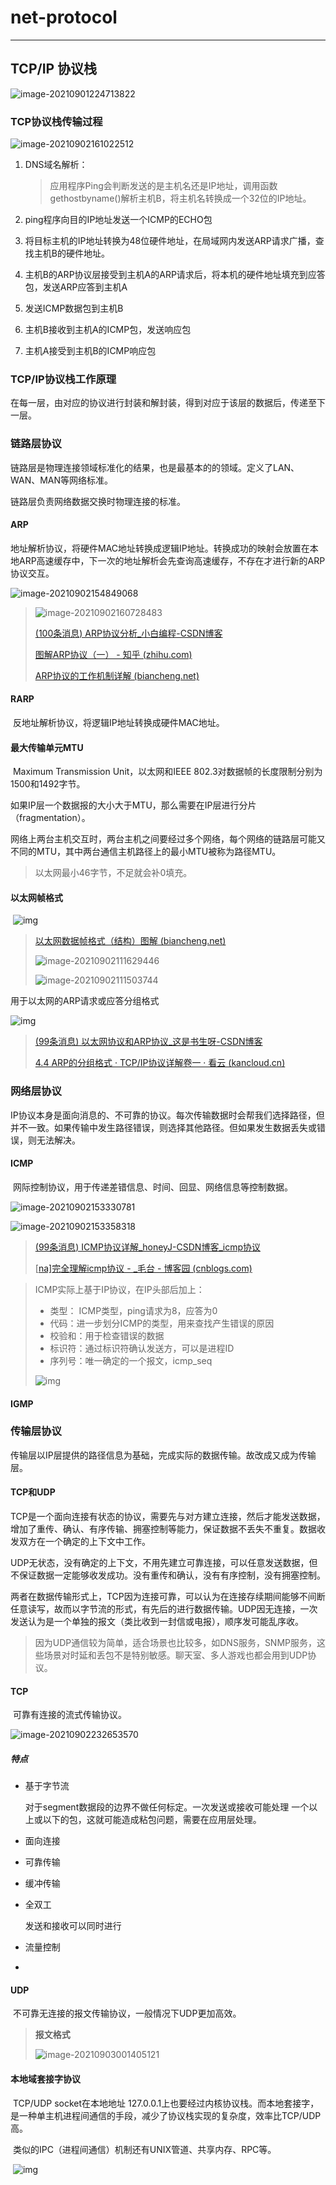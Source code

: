 # net-protocol

---

## TCP/IP 协议栈

![image-20210901224713822](https://gitee.com/masstsing/picgo-picserver/raw/master/image-20210901224713822.png)



### TCP协议栈传输过程

![image-20210902161022512](https://gitee.com/masstsing/picgo-picserver/raw/master/20210902161022.png)

1.   DNS域名解析：

     >   ​		应用程序Ping会判断发送的是主机名还是IP地址，调用函数gethostbyname()解析主机B，将主机名转换成一个32位的IP地址。

2.   ping程序向目的IP地址发送一个ICMP的ECHO包

3.   将目标主机的IP地址转换为48位硬件地址，在局域网内发送ARP请求广播，查找主机B的硬件地址。

4.   主机B的ARP协议层接受到主机A的ARP请求后，将本机的硬件地址填充到应答包，发送ARP应答到主机A

5.   发送ICMP数据包到主机B

6.   主机B接收到主机A的ICMP包，发送响应包

7.   主机A接受到主机B的ICMP响应包

### TCP/IP协议栈工作原理

​		在每一层，由对应的协议进行封装和解封装，得到对应于该层的数据后，传递至下一层。

### 链路层协议

链路层是物理连接领域标准化的结果，也是最基本的的领域。定义了LAN、WAN、MAN等网络标准。

链路层负责网络数据交换时物理连接的标准。

#### ARP

​		地址解析协议，将硬件MAC地址转换成逻辑IP地址。转换成功的映射会放置在本地ARP高速缓存中，下一次的地址解析会先查询高速缓存，不存在才进行新的ARP协议交互。

![image-20210902154849068](https://gitee.com/masstsing/picgo-picserver/raw/master/20210902154849.png)

>   ![image-20210902160728483](https://gitee.com/masstsing/picgo-picserver/raw/master/20210902160728.png)
>
>   [(100条消息) ARP协议分析_小白编程-CSDN博客](https://blog.csdn.net/iteye_13254/article/details/82297446?utm_medium=distribute.pc_relevant_t0.none-task-blog-2~default~BlogCommendFromMachineLearnPai2~default-1.control&depth_1-utm_source=distribute.pc_relevant_t0.none-task-blog-2~default~BlogCommendFromMachineLearnPai2~default-1.control)
>
>   [图解ARP协议（一） - 知乎 (zhihu.com)](https://zhuanlan.zhihu.com/p/28771785)
>
>   [ARP协议的工作机制详解 (biancheng.net)](http://c.biancheng.net/view/6388.html)

#### RARP

​		反地址解析协议，将逻辑IP地址转换成硬件MAC地址。



#### 最大传输单元MTU

​		Maximum Transmission Unit，以太网和IEEE 802.3对数据帧的长度限制分别为1500和1492字节。

​		如果IP层一个数据报的大小大于MTU，那么需要在IP层进行分片（fragmentation）。

​		网络上两台主机交互时，两台主机之间要经过多个网络，每个网络的链路层可能又不同的MTU，其中两台通信主机路径上的最小MTU被称为路径MTU。

> 以太网最小46字节，不足就会补0填充。

#### 以太网帧格式

​		![img](https://bkimg.cdn.bcebos.com/pic/b21bb051f8198618f1ac9f8b4aed2e738ad4e6d2?x-bce-process=image/watermark,image_d2F0ZXIvYmFpa2U5Mg==,g_7,xp_5,yp_5/format,f_auto)

>   [以太网数据帧格式（结构）图解 (biancheng.net)](http://c.biancheng.net/view/6391.html)
>
>   ![image-20210902111629446](https://gitee.com/masstsing/picgo-picserver/raw/master/20210902111629.png)
>
>   ![image-20210902111503744](C:/Users/52648/AppData/Roaming/Typora/typora-user-images/image-20210902111503744.png)

用于以太网的ARP请求或应答分组格式

![img](https://img-blog.csdnimg.cn/20200605172649351.png)

>   [(99条消息) 以太网协议和ARP协议_这是书生呀-CSDN博客](https://blog.csdn.net/weixin_43519514/article/details/106574533)
>
>   [4.4 ARP的分组格式 · TCP/IP协议详解卷一 · 看云 (kancloud.cn)](https://www.kancloud.cn/lifei6671/tcp-ip/139998)





### 网络层协议

IP协议本身是面向消息的、不可靠的协议。每次传输数据时会帮我们选择路径，但并不一致。如果传输中发生路径错误，则选择其他路径。但如果发生数据丢失或错误，则无法解决。

####	ICMP

​		网际控制协议，用于传递差错信息、时间、回显、网络信息等控制数据。

![image-20210902153330781](https://gitee.com/masstsing/picgo-picserver/raw/master/20210902153330.png)

![image-20210902153358318](https://gitee.com/masstsing/picgo-picserver/raw/master/20210902153358.png)

>   [(99条消息) ICMP协议详解_honeyJ-CSDN博客_icmp协议](https://blog.csdn.net/baidu_37964071/article/details/80514340)
>
>   [[na\]完全理解icmp协议 - _毛台 - 博客园 (cnblogs.com)](https://www.cnblogs.com/iiiiher/p/8513748.html)
>
>   

>   ICMP实际上基于IP协议，在IP头部后加上：
>
>   -   类型： ICMP类型，ping请求为8，应答为0
>   -   代码：进一步划分ICMP的类型，用来查找产生错误的原因
>   -   校验和：用于检查错误的数据
>   -   标识符：通过标识符确认发送方，可以是进程ID
>   -   序列号：唯一确定的一个报文，icmp_seq
>
>   ![img](https://images2018.cnblogs.com/blog/806469/201803/806469-20180306123952687-1669696526.png)



#### IGMP



### 传输层协议

传输层以IP层提供的路径信息为基础，完成实际的数据传输。故改成又成为传输层。

#### TCP和UDP

​		TCP是一个面向连接有状态的协议，需要先与对方建立连接，然后才能发送数据，增加了重传、确认、有序传输、拥塞控制等能力，保证数据不丢失不重复。数据收发双方在一个确定的上下文中工作。

​		UDP无状态，没有确定的上下文，不用先建立可靠连接，可以任意发送数据，但不保证数据一定能够收发成功。没有重传和确认，没有有序控制，没有拥塞控制。

​		两者在数据传输形式上，TCP因为连接可靠，可以认为在连接存续期间能够不间断任意读写，故而以字节流的形式，有先后的进行数据传输。UDP因无连接，一次发送认为是一个单独的报文（类比收到一封信或电报），顺序发可能乱序收。

>   因为UDP通信较为简单，适合场景也比较多，如DNS服务，SNMP服务，这些场景对时延和丢包不是特别敏感。聊天室、多人游戏也都会用到UDP协议。

#### TCP

​		可靠有连接的流式传输协议。

![image-20210902232653570](https://gitee.com/masstsing/picgo-picserver/raw/master/image-20210902232653570.png)

##### 特点

- 基于字节流	

    对于segment数据段的边界不做任何标定。一次发送或接收可能处理 一个以上或以下的包，这就可能造成粘包问题，需要在应用层处理。

- 面向连接

- 可靠传输

- 缓冲传输

- 全双工

    发送和接收可以同时进行

- 流量控制

-   

#### UDP

​		不可靠无连接的报文传输协议，一般情况下UDP更加高效。

> **报文格式**
>
> ![image-20210903001405121](https://gitee.com/masstsing/picgo-picserver/raw/master/image-20210903001405121.png)

#### 本地域套接字协议

​		TCP/UDP socket在本地地址 127.0.0.1上也要经过内核协议栈。而本地套接字，是一种单主机进程间通信的手段，减少了协议栈实现的复杂度，效率比TCP/UDP高。

​		类似的IPC（进程间通信）机制还有UNIX管道、共享内存、RPC等。

​		![img](https://gitee.com/masstsing/picgo-picserver/raw/master/20211003161400.png)
